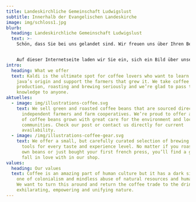 ```yaml
---
title: Landeskirchliche Gemeinschaft Ludwigslust
subtitle: Innerhalb der Evangelischen Landeskirche
image: img/schloss1.jpg
blurb:
  heading: Landeskirchliche Gemeinschaft Ludwigslust
  text: >-
    Schön, dass Sie bei uns gelandet sind. Wir freuen uns über Ihren Besuch!


    Auf dieser Internetseite laden wir Sie ein, sich ein Bild über unser Gemeindeleben zu machen. Aktuelle Veranstaltungen entnehmen Sie bitte dem Veranstaltungskalender.
intro:
  heading: What we offer
  text: Kaldi is the ultimate spot for coffee lovers who want to learn about their
    java’s origin and support the farmers that grew it. We take coffee
    production, roasting and brewing seriously and we’re glad to pass that
    knowledge to anyone.
aktuelles:
  - image: img/illustrations-coffee.svg
    text: We sell green and roasted coffee beans that are sourced directly from
      independent farmers and farm cooperatives. We’re proud to offer a variety
      of coffee beans grown with great care for the environment and local
      communities. Check our post or contact us directly for current
      availability.
  - image: /img/illustrations-coffee-gear.svg
    text: We offer a small, but carefully curated selection of brewing gear and
      tools for every taste and experience level. No matter if you roast your
      own beans or just bought your first french press, you’ll find a gadget to
      fall in love with in our shop.
values:
  heading: Our values
  text: Coffee is an amazing part of human culture but it has a dark side too –
    one of colonialism and mindless abuse of natural resources and human lives.
    We want to turn this around and return the coffee trade to the drink’s
    exhilarating, empowering and unifying nature.
---
```

